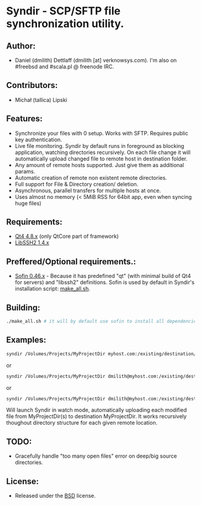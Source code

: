 # Syndir - SCP/SFTP file synchronization utility.


## Author:
* Daniel (dmilith) Dettlaff (dmilith [at] verknowsys.com). I'm also on #freebsd and #scala.pl @ freenode IRC.


## Contributors:
* Michał (tallica) Lipski


## Features:
* Synchronize your files with 0 setup. Works with SFTP. Requires public key authentication.
* Live file monitoring. Syndir by default runs in foreground as blocking application, watching directories recursively. On each file change it will automatically upload changed file to remote host in destination folder.
* Any amount of remote hosts supported. Just give them as additional params.
* Automatic creation of remote non existent remote directories.
* Full support for File & Directory creation/ deletion.
* Asynchronous, parallel transfers for multiple hosts at once.
* Uses almost no memory (< 5MiB RSS for 64bit app, even when syncing huge files)


## Requirements:
* [Qt4 4.8.x](http://qt-project.org/downloads) (only QtCore part of framework)
* [LibSSH2 1.4.x](http://www.libssh2.org)


## Preffered/Optional requirements.:
* [Sofin 0.46.x](http://verknowsys.github.com/sofin/) - Because it has predefined "qt" (with minimal build of Qt4 for servers) and "libssh2" definitions. Sofin is used by default in Syndir's installation script: [make_all.sh](https://github.com/VerKnowSys/Syndir/blob/master/make_all.sh).


## Building:
```sh
./make_all.sh # it will by default use sofin to install all dependencies and build Syndir project
```


## Examples:
```sh
syndir /Volumes/Projects/MyProjectDir myhost.com:/existing/destination/MyProjectDir
```
or
```sh
syndir /Volumes/Projects/MyProjectDir dmilith@myhost.com:/existing/destination/MyProjectDir
```
or
```sh
syndir /Volumes/Projects/MyProjectDir dmilith@myhost.com:/existing/destination/MyProjectDir more.hosts:/somewhere and.even.more:/copies/myproject (...)
```
Will launch Syndir in watch mode, automatically uploading each modified file from MyProjectDir(s) to destination MyProjectDir. It works recursively thoughout directory structure for each given remote location.


## TODO:
* Gracefully handle "too many open files" error on deep/big source directories.


## License:
* Released under the [BSD](http://opensource.org/licenses/BSD-2-Clause) license.
